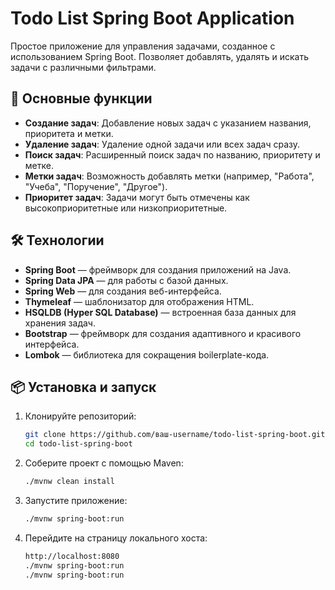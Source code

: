 # Todo List Spring Boot Application

Простое приложение для управления задачами, созданное с использованием Spring Boot. Позволяет добавлять, удалять и искать задачи с различными фильтрами.

## 🚀 Основные функции

- **Создание задач**: Добавление новых задач с указанием названия, приоритета и метки.
- **Удаление задач**: Удаление одной задачи или всех задач сразу.
- **Поиск задач**: Расширенный поиск задач по названию, приоритету и метке.
- **Метки задач**: Возможность добавлять метки (например, "Работа", "Учеба", "Поручение", "Другое").
- **Приоритет задач**: Задачи могут быть отмечены как высокоприоритетные или низкоприоритетные.

## 🛠️ Технологии

- **Spring Boot** — фреймворк для создания приложений на Java.
- **Spring Data JPA** — для работы с базой данных.
- **Spring Web** — для создания веб-интерфейса.
- **Thymeleaf** — шаблонизатор для отображения HTML.
- **HSQLDB (Hyper SQL Database)** — встроенная база данных для хранения задач.
- **Bootstrap** — фреймворк для создания адаптивного и красивого интерфейса.
- **Lombok** — библиотека для сокращения boilerplate-кода.

## 📦 Установка и запуск

1. Клонируйте репозиторий:
   ```bash
   git clone https://github.com/ваш-username/todo-list-spring-boot.git
   cd todo-list-spring-boot
2. Соберите проект с помощью Maven:
   ```bash
   ./mvnw clean install
3. Запустите приложение:
   ```bash
   ./mvnw spring-boot:run
4. Перейдите на страницу локального хоста:
   ```bash
   http://localhost:8080
   ./mvnw spring-boot:run
   ./mvnw spring-boot:run
